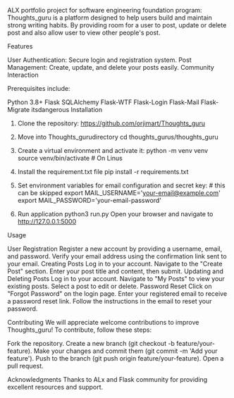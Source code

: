 ALX portfolio project for software engineering foundation program:
Thoughts_guru is a platform designed to help users build and maintain strong writing habits. By providing room for a user to post, update or delete post and also allow user to view other people's post.

Features

User Authentication: Secure login and registration system.
Post Management: Create, update, and delete your posts easily.
Community Interaction

Prerequisites include:

Python 3.8+
Flask
SQLAlchemy
Flask-WTF
Flask-Login
Flask-Mail
Flask-Migrate
itsdangerous
Installation

1. Clone the repository:
  https://github.com/orjimart/Thoughts_guru 

2. Move into Thoughts_gurudirectory
    cd thoughts_gurus/thoughts_guru

3. Create a virtual environment and activate it:
    python -m venv venv
    source venv/bin/activate  # On Linus

4. Install the requirement.txt file
    pip install -r requirements.txt

5. Set environment variables for email configuration and secret key: # this can be skipped
    export MAIL_USERNAME='your-email@example.com'
    export MAIL_PASSWORD='your-email-password'

6. Run application
    python3 run.py
    Open your browser and navigate to http://127.0.0.1:5000


Usage

User Registration
Register a new account by providing a username, email, and password.
Verify your email address using the confirmation link sent to your email.
Creating Posts
Log in to your account.
Navigate to the "Create Post" section.
Enter your post title and content, then submit.
Updating and Deleting Posts
Log in to your account.
Navigate to "My Posts" to view your existing posts.
Select a post to edit or delete.
Password Reset
Click on "Forgot Password" on the login page.
Enter your registered email to receive a password reset link.
Follow the instructions in the email to reset your password.

Contributing
We will appreciate welcome contributions to improve Thoughts_guru! To contribute, follow these steps:

Fork the repository.
Create a new branch (git checkout -b feature/your-feature).
Make your changes and commit them (git commit -m 'Add your feature').
Push to the branch (git push origin feature/your-feature).
Open a pull request.



Acknowledgments
Thanks to ALx and Flask community for providing excellent resources and support.
